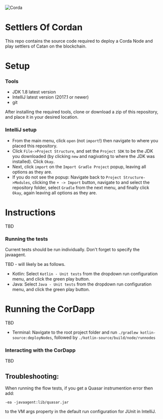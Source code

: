 ![Corda](https://www.corda.net/wp-content/uploads/2016/11/fg005_corda_b.png)

# Settlers Of Cordan

This repo contains the source code required to deploy a Corda Node and play settlers of Catan on the blockchain.

# Setup

### Tools 
* JDK 1.8 latest version
* IntelliJ latest version (2017.1 or newer)
* git

After installing the required tools, clone or download a zip of this repository, and place it in your desired 
location.

### IntelliJ setup
* From the main menu, click `open` (not `import`!) then navigate to where you placed this repository.
* Click `File->Project Structure`, and set the `Project SDK` to be the JDK you downloaded (by clicking `new` and 
nagivating to where the JDK was installed). Click `Okay`.
* Next, click `import` on the `Import Gradle Project` popup, leaving all options as they are. 
* If you do not see the popup: Navigate back to `Project Structure->Modules`, clicking the `+ -> Import` button,
navigate to and select the repository folder, select `Gradle` from the next menu, and finally click `Okay`, 
again leaving all options as they are.

# Instructions

TBD

### Running the tests

Current tests should be run individually. Don't forget to specify the javaagent.

TBD - will likely be as follows. 

* Kotlin: Select `Kotlin - Unit tests` from the dropdown run configuration menu, and click the green play button.
* Java: Select `Java - Unit tests` from the dropdown run configuration menu, and click the green play button.

# Running the CorDapp
TBD

* Terminal: Navigate to the root project folder and run `./gradlew kotlin-source:deployNodes`, followed by 
`./kotlin-source/build/node/runnodes`

### Interacting with the CorDapp

TBD

## Troubleshooting:
When running the flow tests, if you get a Quasar instrumention error then add:

```-ea -javaagent:lib/quasar.jar```

to the VM args property in the default run configuration for JUnit in IntelliJ.